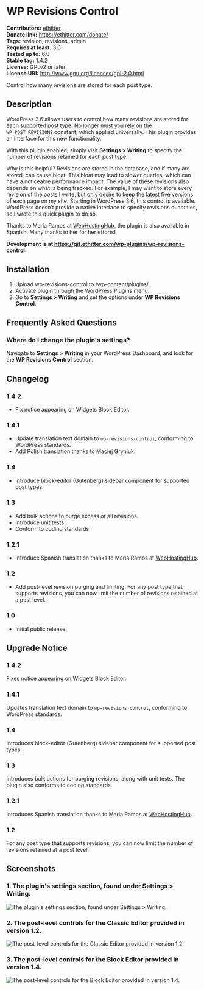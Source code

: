 # WP Revisions Control #
**Contributors:** [ethitter](https://profiles.wordpress.org/ethitter/)  
**Donate link:** https://ethitter.com/donate/  
**Tags:** revision, revisions, admin  
**Requires at least:** 3.6  
**Tested up to:** 6.0  
**Stable tag:** 1.4.2  
**License:** GPLv2 or later  
**License URI:** http://www.gnu.org/licenses/gpl-2.0.html  

Control how many revisions are stored for each post type.

## Description ##

WordPress 3.6 allows users to control how many revisions are stored for each supported post type. No longer must you rely on the `WP_POST_REVISIONS` constant, which applied universally. This plugin provides an interface for this new functionality.

With this plugin enabled, simply visit **Settings > Writing** to specify the number of revisions retained for each post type.

Why is this helpful? Revisions are stored in the database, and if many are stored, can cause bloat. This bloat may lead to slower queries, which can have a noticeable performance impact. The value of these revisions also depends on what is being tracked. For example, I may want to store every revision of the posts I write, but only desire to keep the latest five versions of each page on my site. Starting in WordPress 3.6, this control is available. WordPress doesn’t provide a native interface to specify revisions quantities, so I wrote this quick plugin to do so.

Thanks to Maria Ramos at [WebHostingHub](http://www.webhostinghub.com/), the plugin is also available in Spanish. Many thanks to her for her efforts!

**Development is at https://git.ethitter.com/wp-plugins/wp-revisions-control.**

## Installation ##

1. Upload wp-revisions-control to /wp-content/plugins/.
2. Activate plugin through the WordPress Plugins menu.
3. Go to **Settings > Writing** and set the options under **WP Revisions Control**.

## Frequently Asked Questions ##

### Where do I change the plugin's settings? ###
Navigate to **Settings > Writing** in your WordPress Dashboard, and look for the **WP Revisions Control** section.

## Changelog ##

### 1.4.2 ###
* Fix notice appearing on Widgets Block Editor.

### 1.4.1 ###
* Update translation text domain to `wp-revisions-control`, conforming to WordPress standards.
* Add Polish translation thanks to [Maciej Gryniuk](https://github.com/odie2).

### 1.4 ###
* Introduce block-editor (Gutenberg) sidebar component for supported post types.

### 1.3 ###
* Add bulk actions to purge excess or all revisions.
* Introduce unit tests.
* Conform to coding standards.

### 1.2.1 ###
* Introduce Spanish translation thanks to Maria Ramos at [WebHostingHub](http://www.webhostinghub.com/).

### 1.2 ###
* Add post-level revision purging and limiting. For any post type that supports revisions, you can now limit the number of revisions retained at a post level.

### 1.0 ###
* Initial public release

## Upgrade Notice ##

### 1.4.2 ###
Fixes notice appearing on Widgets Block Editor.

### 1.4.1 ###
Updates translation text domain to `wp-revisions-control`, conforming to WordPress standards.

### 1.4 ###
Introduces block-editor (Gutenberg) sidebar component for supported post types.

### 1.3 ###
Introduces bulk actions for purging revisions, along with unit tests. The plugin also conforms to coding standards.

### 1.2.1 ###
Introduces Spanish translation thanks to Maria Ramos at [WebHostingHub](http://www.webhostinghub.com/).

### 1.2 ###
For any post type that supports revisions, you can now limit the number of revisions retained at a post level.

## Screenshots ##

### 1. The plugin's settings section, found under **Settings > Writing**. ###
![The plugin's settings section, found under **Settings > Writing**.](https://git-cdn.e15r.co/wp-plugins/wp-revisions-control/-/raw/master/.wordpress-org/screenshot-1.png)

### 2. The post-level controls for the Classic Editor provided in version 1.2. ###
![The post-level controls for the Classic Editor provided in version 1.2.](https://git-cdn.e15r.co/wp-plugins/wp-revisions-control/-/raw/master/.wordpress-org/screenshot-2.png)

### 3. The post-level controls for the Block Editor provided in version 1.4. ###
![The post-level controls for the Block Editor provided in version 1.4.](https://git-cdn.e15r.co/wp-plugins/wp-revisions-control/-/raw/master/.wordpress-org/screenshot-3.png)

